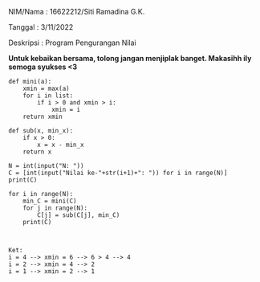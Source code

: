 NIM/Nama  : 16622212/Siti Ramadina G.K.

Tanggal   : 3/11/2022

Deskripsi : Program Pengurangan Nilai

**Untuk kebaikan bersama, tolong jangan menjiplak banget. Makasihh ily semoga syukses <3**
```
def mini(a):
    xmin = max(a)                
    for i in list:
        if i > 0 and xmin > i:      
            xmin = i
    return xmin 

def sub(x, min_x):               
    if x > 0:
        x = x - min_x
    return x

N = int(input("N: "))
C = [int(input("Nilai ke-"+str(i+1)+": ")) for i in range(N)]
print(C)

for i in range(N):
    min_C = mini(C)
    for j in range(N):
        C[j] = sub(C[j], min_C)
    print(C)



Ket: 
i = 4 --> xmin = 6 --> 6 > 4 --> 4
i = 2 --> xmin = 4 --> 2
i = 1 --> xmin = 2 --> 1

```
